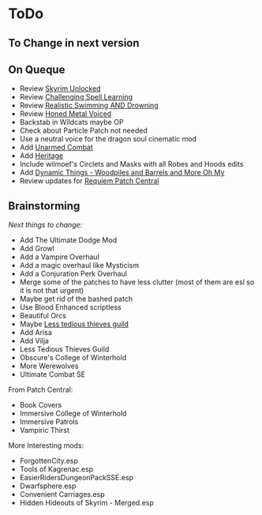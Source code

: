 # ToDo

## To Change in next version

## On Queque

- Review [Skyrim Unlocked](https://www.nexusmods.com/skyrim/mods/69420)
- Review [Challenging Spell Learning](https://www.nexusmods.com/skyrimspecialedition/mods/20521)
- Review [Realistic Swimming AND Drowning](https://www.nexusmods.com/skyrimspecialedition/mods/26735)
- Review [Honed Metal Voiced](https://www.nexusmods.com/skyrimspecialedition/mods/34393)
- Backstab in Wildcats maybe OP
- Check about Particle Patch not needed
- Use a neutral voice for the dragon soul cinematic mod
- Add [Unarmed Combat](https://www.nexusmods.com/skyrim/mods/75779)
- Add [Heritage](https://www.nexusmods.com/skyrimspecialedition/mods/30017)
- Include wilmoef's Circlets and Masks with all Robes and Hoods edits
- Add [Dynamic Things - Woodpiles and Barrels and More Oh My](https://www.nexusmods.com/skyrimspecialedition/mods/19520)
- Review updates for [Requiem Patch Central](https://www.nexusmods.com/skyrim/mods/61621/)

## Brainstorming

*Next things to change:*

- Add The Ultimate Dodge Mod
- Add Growl
- Add a Vampire Overhaul
- Add a magic overhaul like Mysticism
- Add a Conjuration Perk Overhaul
- Merge some of the patches to have less clutter (most of them are esl so it is not that urgent)
- Maybe get rid of the bashed patch
- Use Blood Enhanced scriptless
- Beautiful Orcs
- Maybe [Less tedious thieves guild](https://www.nexusmods.com/skyrimspecialedition/mods/6581)
- Add Arisa
- Add Vilja
- Less Tedious Thieves Guild
- Obscure's College of Winterhold
- More Werewolves
- Ultimate Combat SE

From Patch Central:

- Book Covers
- Immersive College of Winterhold
- Immersive Patrols
- Vampiric Thirst

More Interesting mods:

- ForgottenCity.esp
- Tools of Kagrenac.esp
- EasierRidersDungeonPackSSE.esp
- Dwarfsphere.esp
- Convenient Carriages.esp
- Hidden Hideouts of Skyrim - Merged.esp